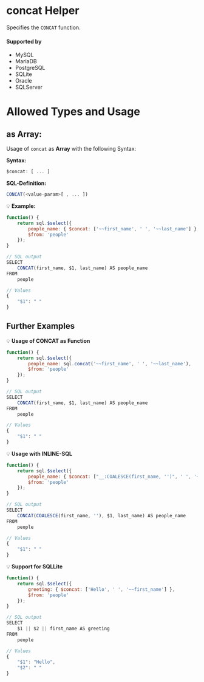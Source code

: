 # concat Helper
Specifies the `CONCAT` function.

#### Supported by
- MySQL
- MariaDB
- PostgreSQL
- SQLite
- Oracle
- SQLServer

# Allowed Types and Usage

## as Array:

Usage of `concat` as **Array** with the following Syntax:

**Syntax:**

```javascript
$concat: [ ... ]
```

**SQL-Definition:**
```javascript
CONCAT(<value-param>[ , ... ])
```

:bulb: **Example:**
```javascript
function() {
    return sql.$select({
        people_name: { $concat: ['~~first_name', ' ', '~~last_name'] },
        $from: 'people'
    });
}

// SQL output
SELECT
    CONCAT(first_name, $1, last_name) AS people_name
FROM
    people

// Values
{
    "$1": " "
}
```

## Further Examples

:bulb: **Usage of CONCAT as Function**
```javascript
function() {
    return sql.$select({
        people_name: sql.concat('~~first_name', ' ', '~~last_name'),
        $from: 'people'
    });
}

// SQL output
SELECT
    CONCAT(first_name, $1, last_name) AS people_name
FROM
    people

// Values
{
    "$1": " "
}
```

:bulb: **Usage with INLINE-SQL**
```javascript
function() {
    return sql.$select({
        people_name: { $concat: ["__:COALESCE(first_name, '')", ' ', '~~last_name'] },
        $from: 'people'
    });
}

// SQL output
SELECT
    CONCAT(COALESCE(first_name, ''), $1, last_name) AS people_name
FROM
    people

// Values
{
    "$1": " "
}
```

:bulb: **Support for SQLLite**
```javascript
function() {
    return sql.$select({
        greeting: { $concat: ['Hello', ' ', '~~first_name'] },
        $from: 'people'
    });
}

// SQL output
SELECT
    $1 || $2 || first_name AS greeting
FROM
    people

// Values
{
    "$1": "Hello",
    "$2": " "
}
```

